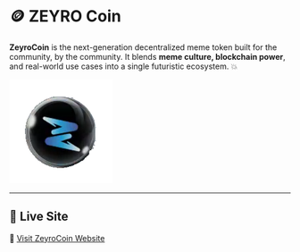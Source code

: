 # 🪙 ZEYRO Coin

**ZeyroCoin** is the next-generation decentralized meme token built for the community, by the community. It blends **meme culture, blockchain power**, and real-world use cases into a single futuristic ecosystem. 💥

![Zeyro Logo](assets/images/logo.png)

---

## 🚀 Live Site

🔗 [Visit ZeyroCoin Website](https://ZeyroToken.github.io/Zeyro)
